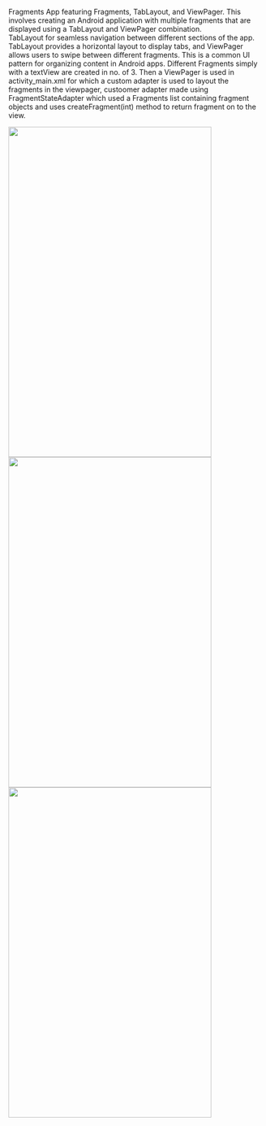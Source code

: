 Fragments App featuring Fragments, TabLayout, and ViewPager.
This involves creating an Android application with multiple fragments that are displayed using a TabLayout and ViewPager combination.  
TabLayout for seamless navigation between different sections of the app. 
TabLayout provides a horizontal layout to display tabs, 
and ViewPager allows users to swipe between different fragments. 
This is a common UI pattern for organizing content in Android apps.
Different Fragments simply with a textView are created in no. of 3.
Then a ViewPager is used in activity_main.xml for which a custom adapter is 
used to layout the fragments in the viewpager, custoomer adapter made using FragmentStateAdapter which
used a Fragments list containing fragment objects and uses createFragment(int) method to
return fragment on to the view.

<img src="https://github.com/sanjuray/ViewPagerApp/assets/94555333/2c546139-447b-4ca9-ae6f-11103cb63b2c" width=400 height=650/>
<img src="https://github.com/sanjuray/ViewPagerApp/assets/94555333/f581cec9-5a5e-48c1-bcdf-47faa070737f" width=400 height=650/>
<img src="https://github.com/sanjuray/ViewPagerApp/assets/94555333/023d6e57-134f-4455-9fe3-bc0b242efc93" width=400 height=650/>
